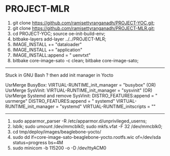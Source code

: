# PROJECT-MLR

1. git clone https://github.com/ramisettyranganadh/PROJECT-YOC.git;
2. git clone https://github.com/ramisettyranganadh/PROJECT-MLR.git;
3. cd PROJECT-YOC; source oe-init-build-env;
4. bitbake-layers add-layer ../../PROJECT-MLR;
5. IMAGE_INSTALL += "dataloader"
6. IMAGE_INSTALL += "application"
7. IMAGE_INSTALL:append = " uenvtxt"
8. bitbake core-image-sato -c clean; bitbake core-image-sato;

-------------------------------------------------------------------

Stuck in GNU Bash ? then add init manager in Yocto

UsrMerge BusyBox:
VIRTUAL-RUNTIME_init_manager = "busybox"
(OR)
UsrMerge SysVinit:
VIRTUAL-RUNTIME_init_manager = "sysvinit"
(OR)
UsrMerge Systemd and remove SysVinit:
DISTRO_FEATURES:append = " usrmerge"
DISTRO_FEATURES:append = " systemd"
VIRTUAL-RUNTIME_init_manager = "systemd"
VIRTUAL-RUNTIME_initscripts = ""

-------------------------------------------------------------------

1. sudo apparmor_parser -R /etc/apparmor.d/unprivileged_userns;
2. lsblk; sudo umount /dev/mmcblk0; sudo mkfs.vfat -F 32 /dev/mmcblk0;
3. cd tmp/deploy/images/beaglebone-yocto/
4. sudo dd if=core-image-sato-beaglebone-yocto.rootfs.wic of=/dev/sda status=progress bs=4M
5. sudo minicom -b 115200 -o -D /dev/ttyACM0


